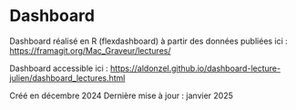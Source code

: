 # Dashboard

Dashboard réalisé en R (flexdashboard) à partir des données publiées ici : https://framagit.org/Mac_Graveur/lectures/

Dashboard accessible ici : https://aldonzel.github.io/dashboard-lecture-julien/dashboard_lectures.html

Créé en décembre 2024
Dernière mise à jour : janvier 2025